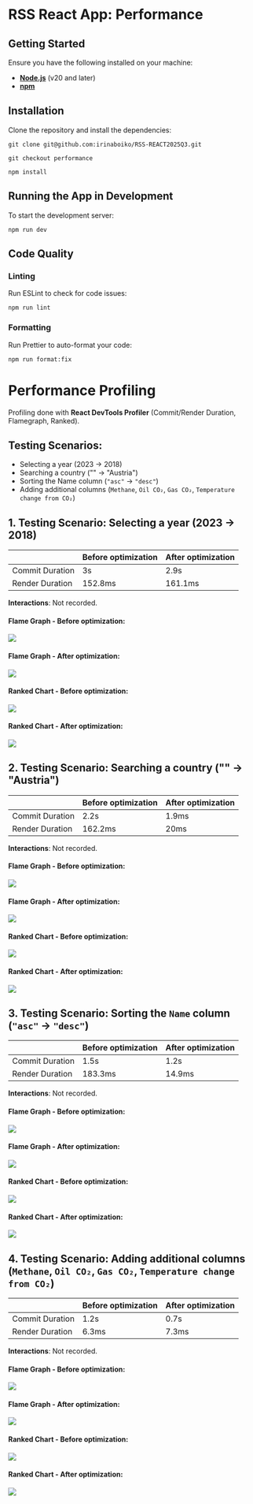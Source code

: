 # RSS React App: Performance

## Getting Started

Ensure you have the following installed on your machine:

- [**Node.js**](https://nodejs.org/) (v20 and later)
- [**npm**](https://www.npmjs.com/)

## Installation

Clone the repository and install the dependencies:

`git clone git@github.com:irinaboiko/RSS-REACT2025Q3.git`

`git checkout performance`

`npm install`

## Running the App in Development

To start the development server:

`npm run dev`

## Code Quality

### Linting

Run ESLint to check for code issues:

`npm run lint`

### Formatting

Run Prettier to auto-format your code:

`npm run format:fix`

# Performance Profiling

Profiling done with **React DevTools Profiler** (Commit/Render Duration, Flamegraph, Ranked).

## Testing Scenarios:
* Selecting a year (2023 -> 2018)
* Searching a country ("" -> "Austria")
* Sorting the Name column (`"asc"` -> `"desc"`)
* Adding additional columns (`Methane`, `Oil CO₂`, `Gas CO₂`, `Temperature change from CO₂`)

## 1. Testing Scenario: Selecting a year (2023 -> 2018)

|                 | Before optimization | After optimization |
| --------------- | ------------------- |--------------------|
| Commit Duration | 3s                  | 2.9s               |
| Render Duration | 152.8ms             | 161.1ms            |

**Interactions**: Not recorded.

#### Flame Graph - Before optimization:
![](public/performance/fg-1-not-opt.png)

#### Flame Graph - After optimization:
![](public/performance/fg-1-opt.png)

#### Ranked Chart - Before optimization:
![](public/performance/rc-1-not-opt.png)

#### Ranked Chart - After optimization:
![](public/performance/rc-1-opt.png)

## 2. Testing Scenario: Searching a country ("" -> "Austria")

|                 | Before optimization | After optimization |
| --------------- | ------------------- |--------------------|
| Commit Duration | 2.2s                | 1.9ms              |
| Render Duration | 162.2ms             | 20ms               |

**Interactions**: Not recorded.

#### Flame Graph - Before optimization:
![](public/performance/fg-2-not-opt.png)

#### Flame Graph - After optimization:
![](public/performance/fg-2-opt.png)

#### Ranked Chart - Before optimization:
![](public/performance/rc-2-not-opt.png)

#### Ranked Chart - After optimization:
![](public/performance/rc-2-opt.png)

## 3. Testing Scenario: Sorting the `Name` column (`"asc"` -> `"desc"`)

|                 | Before optimization | After optimization |
| --------------- | ------------------- |--------------------|
| Commit Duration | 1.5s                | 1.2s               |
| Render Duration | 183.3ms             | 14.9ms             |

**Interactions**: Not recorded.

#### Flame Graph - Before optimization:
![](public/performance/fg-3-not-opt.png)

#### Flame Graph - After optimization:
![](public/performance/fg-3-opt.png)

#### Ranked Chart - Before optimization:
![](public/performance/rc-3-not-opt.png)

#### Ranked Chart - After optimization:
![](public/performance/rc-3-opt.png)

## 4. Testing Scenario: Adding additional columns (`Methane`, `Oil CO₂`, `Gas CO₂`, `Temperature change from CO₂`)

|                 | Before optimization | After optimization |
| --------------- | ------------------- |--------------------|
| Commit Duration | 1.2s                | 0.7s               |
| Render Duration | 6.3ms               | 7.3ms              |

**Interactions**: Not recorded.

#### Flame Graph - Before optimization:
![](public/performance/fg-4-not-opt.png)

#### Flame Graph - After optimization:
![](public/performance/fg-4-opt.png)

#### Ranked Chart - Before optimization:
![](public/performance/rc-4-not-opt.png)

#### Ranked Chart - After optimization:
![](public/performance/rc-4-opt.png)
